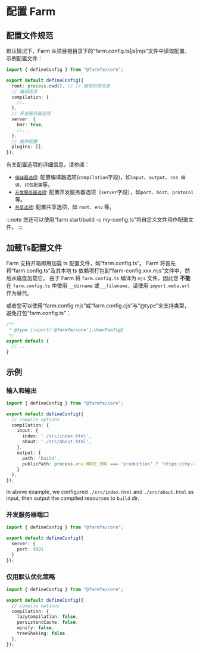 # 配置 Farm

## 配置文件规范
默认情况下，Farm 从项目根目录下的“farm.config.ts|js|mjs”文件中读取配置，示例配置文件：

```ts title="farm.config.ts" {5-7}
import { defineConfig } from "@farmfe/core";

export default defineConfig({
  root: process.cwd(), // // 编译的根目录
  // 编译选项
  compilation: {
    //...
  },
  // 开发服务器选项
  server: {
    hmr: true,
    //...
  },
  // 插件配置
  plugins: [],
});
```

有关配置选项的详细信息，请参阅：
* [`编译器选项`](/docs/config/compilation-options): 配置编译器选项(`compilation`字段)，如`input`、`output`、`css 编译`、`打包配置`等。
* [`开发服务器选项`](/docs/config/dev-server): 配置开发服务器选项（`server`字段），如`port`、`host`、`protocol`等。
* [`共享选项`](/docs/config/shared): 配置共享选项，如 `root`、`env` 等。

:::note
您还可以使用“farm start/build -c my-config.ts”将自定义文件用作配置文件。
:::

## 加载Ts配置文件
Farm 支持开箱即用加载 ts 配置文件，如“farm.config.ts”。 Farm 将首先将“farm.config.ts”及其本地 ts 依赖项打包到“farm-config.xxx.mjs”文件中，然后从磁盘加载它。 由于 Farm 将 `farm.config.ts` 编译为 `mjs` 文件，因此您 **不能** 在 `farm.config.ts` 中使用 `__dirname` 或 `__filename`，请使用 `import.meta.url` 作为替代。

或者您可以使用“farm.config.mjs”或“farm.config.cjs”与“@type”来支持类型，避免打包“farm.config.ts”：

```js title="farm.config.mjs"
/**
 * @type {import('@farmfe/core').UserConfig}
 */
export default {
  // ...
}
```

## 示例
### 输入和输出
```ts title="farm.config.ts" {5-7}
import { defineConfig } from "@farmfe/core";

export default defineConfig({
  // compile options
  compilation: {
    input: {
      index: './src/index.html',
      about: './src/about.html',
    },
    output: {
      path: 'build',
      publicPath: process.env.NODE_ENV === 'production' ? 'https://my-cdn.com' : '/'
    }
  },
});
```

In above example, we configured `./src/index.html` and `./src/about.html` as input, then output the compiled resources to `build` dir.

### 开发服务器端口

```ts title="farm.config.ts" {5-7}
import { defineConfig } from "@farmfe/core";

export default defineConfig({
  server: {
    port: 9801
  }
});
```

### 仅用默认优化策略
```ts title="farm.config.ts" {5-7}
import { defineConfig } from "@farmfe/core";

export default defineConfig({
  // compile options
  compilation: {
    lazyCompilation: false,
    persistentCache: false,
    minify: false,
    treeShaking: false
  },
});
```

